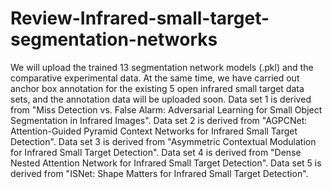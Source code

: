 # Review-Infrared-small-target-segmentation-networks
We will upload the trained 13 segmentation network models (.pkl) and the comparative experimental data.
At the same time, we have carried out anchor box annotation for the existing 5 open infrared small target data sets, and the annotation data will be uploaded soon.
Data set 1 is derived from "Miss Detection vs. False Alarm: Adversarial Learning for Small Object Segmentation in Infrared Images".
Data set 2 is derived from "AGPCNet: Attention-Guided Pyramid Context Networks for Infrared Small Target Detection".
Data set 3 is derived from "Asymmetric Contextual Modulation for Infrared Small Target Detection".
Data set 4 is derived from "Dense Nested Attention Network for Infrared Small Target Detection".
Data set 5 is derived from "ISNet: Shape Matters for Infrared Small Target Detection".
